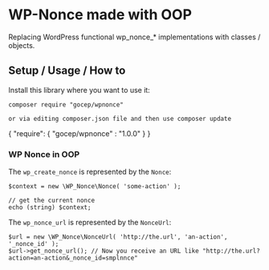 # WP-Nonce made with OOP

Replacing WordPress functional wp_nonce_* implementations with classes / objects.

## Setup / Usage / How to

Install this library where you want to use it:

    composer require "gocep/wpnonce"

	or via editing composer.json file and then use composer update

{
    "require": {
        "gocep/wpnonce" : "1.0.0"
    }
}

### WP Nonce in OOP

The `wp_create_nonce` is represented by the `Nonce`:

	$context = new \WP_Nonce\Nonce( 'some-action' );
	
	// get the current nonce
	echo (string) $context;

The `wp_nonce_url` is represented by the `NonceUrl`:

	$url = new \WP_Nonce\NonceUrl( 'http://the.url', 'an-action', '_nonce_id' );
	$url->get_nonce_url(); // Now you receive an URL like "http://the.url?action=an-action&_nonce_id=smplnnce"